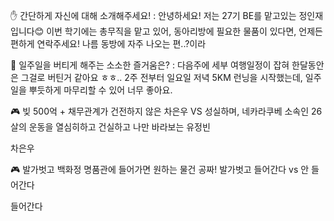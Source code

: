 ✋ 간단하게 자신에 대해 소개해주세요!
: 안녕하세요! 저는 27기 BE를 맡고있는 정인재입니다😊 이번 학기에는 총무직을 맡고 있어, 동아리방에 필요한 물품이 있다면, 언제든 편하게 연락주세요!
나름 동방에 자주 나오는 편..?이라 
 
🎁 일주일을 버티게 해주는 소소한 즐거움은? 
: 다음주에 세부 여행일정이 잡혀 한달동안은 그걸로 버틴거 같아요 ㅎㅎ..
2주 전부터 일요일 저녁 5KM 런닝을 시작했는데, 일주일을 뿌듯하게 마무리할 수 있어 너무 좋아요.

🎮 빚 500억 + 채무관계가 건전하지 않은 차은우 VS 성실하며, 네카라쿠베 소속인 26살의 운동을 열심히하고 건실하고 나만 바라보는 유정빈

차은우

🎮 발가벗고 백화정 명품관에 들어가면 원하는 물건 공짜! 발가벗고 들어간다 vs 안 들어간다

들어간다


